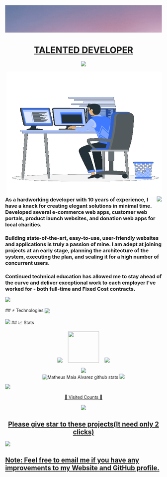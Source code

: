 <!DOCTYPE html>
<html>
<body>
    <div style="display: flex; justify-content: center;">
        <img align="center" src="./assets/Welcome.gif" />
    </div>
    <div align="center" width='100%'>
        <h1><a align='center' width='100%' href="https://charles0830.github.io/">TALENTED DEVELOPER</a></h1>
        <img src="https://camo.githubusercontent.com/76109812f3127b0f86940373897b04ac8943cb3c0f057f90046444480f61bafd/68747470733a2f2f692e696d6775722e636f6d2f77617856496d762e706e67" />
    </div>
    <p>
        <img align="right" style="width:500px; height:400px;" 
        src="./assets/Right_Side.gif" />
        <img align="right"
        src="https://readme-typing-svg.herokuapp.com/?lines=Sincere%20and%20%20Reliable%20Full-Stack%20Web%20Developer;10+%2B%20years%20of%20hands-on%20experience;Perfect%20Client-Oriented%20Guy&center=true&width=500&height=45" />
        <h3 align="left">As a hardworking developer with 10 years of experience, I have a knack for creating elegant solutions in minimal time. Developed several e-commerce web apps, customer web portals, product launch websites, and donation web apps for local charities.</h3>
        <h3 align="left">Building state-of-the-art, easy-to-use, user-friendly websites and applications is truly a passion of mine. I am adept at joining projects at an early stage, planning the architecture of the system, executing the plan, and scaling it for a high number of concurrent users.</h3>
        <h3 align="left">Continued technical education has allowed me to stay ahead of the curve and deliver exceptional work to each employer I've worked for - both full-time and Fixed Cost contracts.</h3>
        <img src="https://camo.githubusercontent.com/76109812f3127b0f86940373897b04ac8943cb3c0f057f90046444480f61bafd/68747470733a2f2f692e696d6775722e636f6d2f77617856496d762e706e67" />
    </p>
    <p>
        ## ⚡ Technologies
        <img align="center" src="https://skillicons.dev/icons?i=docker,kubernetes,jenkins,ansible,,html,css,js,ts,next,nuxt,react,,solidity,prometheus,androidstudio,flutter,reactivex,aws,azure,cloudflare,,angular,nodejs,express,python,django,rails,ruby,,fastapi,go,java,codepen,git,github,gitlab,postman,,vue,laravel,php,qt,c,cpp,cs,,discord,bots,reactivex,swift,powershell,stackoverflow,styledcomponents,webpack,,figma,wordpress,mysql,postgresql,firebase,flask,dotnet,,kotlin,unity,linux,electron&perline=17"/>
    </p>
    <img src="https://camo.githubusercontent.com/76109812f3127b0f86940373897b04ac8943cb3c0f057f90046444480f61bafd/68747470733a2f2f692e696d6775722e636f6d2f77617856496d762e706e67" />
    ## 📈 Stats
    <p align="center">
        <img width="150" src="https://cdn.jsdelivr.net/gh/sun0225SUN/sun0225SUN/assets/images/left.png" />&emsp;
        <img src="https://media.tenor.com/0ENB5HuTH0gAAAAi/trophy-beker.gif" width="100px" height="100px">&emsp;
        <img width="150" src="https://cdn.jsdelivr.net/gh/sun0225SUN/sun0225SUN/assets/images/right.png" /> 
    </p>
    <p align="center">
    <div align="center">
        <img
            src="https://github-profile-trophy.vercel.app/?username=charles0830&theme=matrix&no-bg=true&no-frame=true&row=1&column=8&title=MultiLanguage,Commits,Followers,PullRequest,Repositories,Issues,Organizations,Stars,Reviews">
    </div>
    <div align="center">  
      <img height="195px" src="https://github-readme-stats.vercel.app/api?username=charles0830&show_icons=true&count_private=true&hide_border=true&title_color=00bfbf&icon_color=00bfbf&text_color=c9d1d9&bg_color=0d1117" alt="Matheus Maia Alvarez github stats" /> 
      <img height="195px" src="https://github-readme-stats.vercel.app/api/top-langs/?username=charles0830&layout=compact&hide_border=true&title_color=00bfbf&text_color=00bfbf&bg_color=0d1117" />
    </div>
    <p>
        <img src="https://camo.githubusercontent.com/76109812f3127b0f86940373897b04ac8943cb3c0f057f90046444480f61bafd/68747470733a2f2f692e696d6775722e636f6d2f77617856496d762e706e67" />
        <a target="blank" href="https://profile-counter.glitch.me/devgruu/count.svg">
            <p align="center">💖 Visited Counts 💖<br><br> <img
                    src="https://profile-counter.glitch.me/kritical0613/count.svg" />
        </a>
    </p>
    <p>
        <h2 align="center"><a href="https://github.com/charles0830?tab=repositories">Please give star to these projects(It need only 2 clicks)</a></h2>
    </p>
    <img src="https://cdn.jsdelivr.net/gh/sun0225SUN/sun0225SUN/assets/images/rocket.png"/>
</body>
</html>


<p>
    <h2 style="color: red">
        <a href="mailto:chberry0830@gmail.com">
            Note: Feel free to email me if you have any improvements to my Website and GitHub profile.
        </a>
    </h2>
</p>
